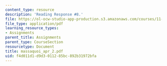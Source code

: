 ```yaml
---
content_type: resource
description: 'Reading Response #8.'
file: https://ol-ocw-studio-app-production.s3.amazonaws.com/courses/11-946-planning-in-transition-economies-for-growth-and-equity-spring-2004/f4d011d1d9d3011285bc892b31972bfa_massaquoi_apr_2.pdf
file_type: application/pdf
learning_resource_types:
- Assignments
parent_title: Assignments
parent_type: CourseSection
resourcetype: Document
title: massaquoi_apr_2.pdf
uid: f4d011d1-d9d3-0112-85bc-892b31972bfa
---
```

